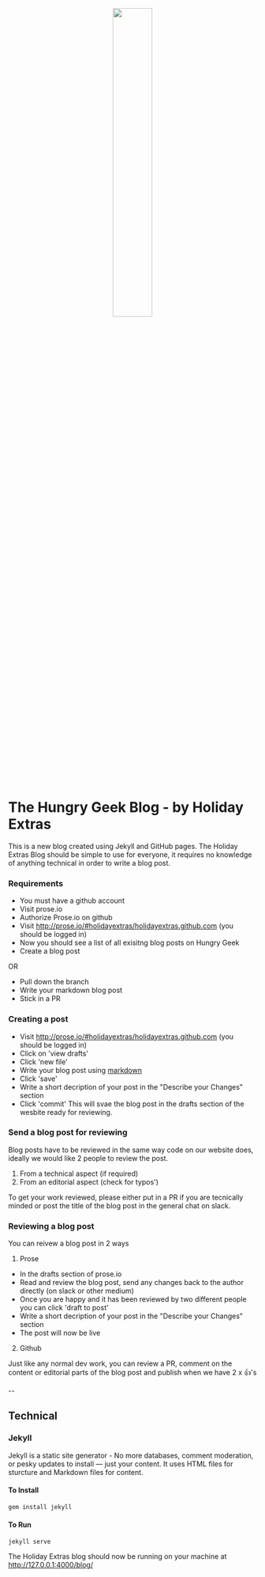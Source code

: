 <div align="center"><img src="http://jekyllrb.com/img/octojekyll.png" width="40%" /></div>

The Hungry Geek Blog - by Holiday Extras
========================

This is a new blog created using Jekyll and GitHub pages.
The Holiday Extras Blog should be simple to use for everyone, it requires no knowledge of anything technical in order to write a blog post.

### Requirements
* You must have a github account
* Visit prose.io
* Authorize Prose.io on github
* Visit <http://prose.io/#holidayextras/holidayextras.github.com> (you should be logged in)
* Now you should see a list of all exisitng blog posts on Hungry Geek
* Create a blog post

OR

* Pull down the branch
* Write your markdown blog post
* Stick in a PR

### Creating a post
* Visit <http://prose.io/#holidayextras/holidayextras.github.com> (you should be logged in)
* Click on 'view drafts'
* Click 'new file'
* Write your blog post using [markdown](http://daringfireball.net/projects/markdown/syntax)
* Click 'save'
* Write a short decription of your post in the "Describe your Changes" section
* Click 'commit'
This will svae the blog post in the drafts section of the wesbite ready for reviewing.

### Send a blog post for reviewing
Blog posts have to be reviewed in the same way code on our website does, ideally we would like 2 people to review the post.

1. From a technical aspect (if required)
2. From an editorial aspect (check for typos')

To get your work reviewed, please either put in a PR if you are tecnically minded or post the title of the blog post in the general chat on slack.

### Reviewing a blog post
You can reivew a blog post in 2 ways

1. Prose

* In the drafts section of prose.io
* Read and review the blog post, send any changes back to the author directly (on slack or other medium)
* Once you are happy and it has been reviewed by two different people you can click 'draft to post'
* Write a short decription of your post in the "Describe your Changes" section
* The post will now be live


2. Github

Just like any normal dev work, you can review a PR, comment on the content or editorial parts of the blog post and publish when we have 2 x :+1:'s

--

## Technical
### Jekyll
Jekyll is a static site generator - No more databases, comment moderation, or pesky updates to install — just your content.
It uses HTML files for sturcture and Markdown files for content.

#### To Install
```ruby
gem install jekyll
```

#### To Run
```
jekyll serve
```
The Holiday Extras blog should now be running on your machine at http://127.0.0.1:4000/blog/

